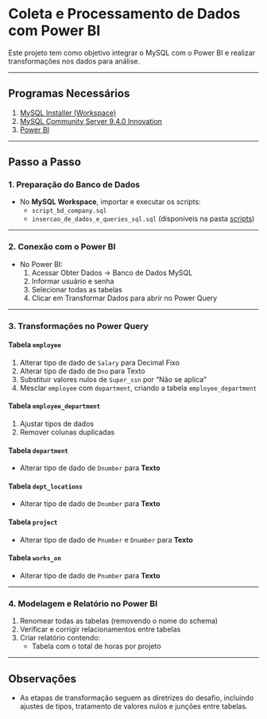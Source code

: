 # Coleta e Processamento de Dados com Power BI

Este projeto tem como objetivo integrar o MySQL com o Power BI e realizar transformações nos dados para análise.

---

## Programas Necessários

1. [MySQL Installer (Workspace)](https://dev.mysql.com/downloads/installer/)
2. [MySQL Community Server 9.4.0 Innovation](https://dev.mysql.com/downloads/mysql/?platform&os=3)
3. [Power BI](https://apps.microsoft.com/detail/9ntxr16hnw1t?hl=pt-BR&gl=BR)

---

## Passo a Passo

### 1. Preparação do Banco de Dados
- No **MySQL Workspace**, importar e executar os scripts:
  - `script_bd_company.sql`
  - `insercao_de_dados_e_queries_sql.sql` 
  (disponíveis na pasta [scripts](/scripts))

---

### 2. Conexão com o Power BI
- No Power BI:
  1. Acessar Obter Dados → Banco de Dados MySQL
  2. Informar usuário e senha
  3. Selecionar todas as tabelas
  4. Clicar em Transformar Dados para abrir no Power Query

---

### 3. Transformações no Power Query

#### Tabela `employee`
1. Alterar tipo de dado de `Salary` para Decimal Fixo  
2. Alterar tipo de dado de `Dno` para Texto 
3. Substituir valores nulos de `Super_ssn` por “Não se aplica”  
4. Mesclar `employee` com `department`, criando a tabela `employee_department`

#### Tabela `employee_department`
1. Ajustar tipos de dados  
2. Remover colunas duplicadas  

#### Tabela `department`
- Alterar tipo de dado de `Dnumber` para **Texto**

#### Tabela `dept_locations`
- Alterar tipo de dado de `Dnumber` para **Texto**

#### Tabela `project`
- Alterar tipo de dado de `Pnumber` e `Dnumber` para **Texto**

#### Tabela `works_on`
- Alterar tipo de dado de `Pnumber` para **Texto**

---

### 4. Modelagem e Relatório no Power BI
1. Renomear todas as tabelas (removendo o nome do schema)  
2. Verificar e corrigir relacionamentos entre tabelas  
3. Criar relatório contendo:
   - Tabela com o total de horas por projeto

---

## Observações
- As etapas de transformação seguem as diretrizes do desafio, incluindo ajustes de tipos, tratamento de valores nulos e junções entre tabelas.

